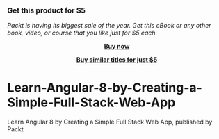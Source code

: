 
### Get this product for $5

<i>Packt is having its biggest sale of the year. Get this eBook or any other book, video, or course that you like just for $5 each</i>


<b><p align='center'>[Buy now](https://packt.link/9781839213670)</p></b>


<b><p align='center'>[Buy similar titles for just $5](https://subscription.packtpub.com/search)</p></b>


# Learn-Angular-8-by-Creating-a-Simple-Full-Stack-Web-App
Learn Angular 8 by Creating a Simple Full Stack Web App, published by Packt
